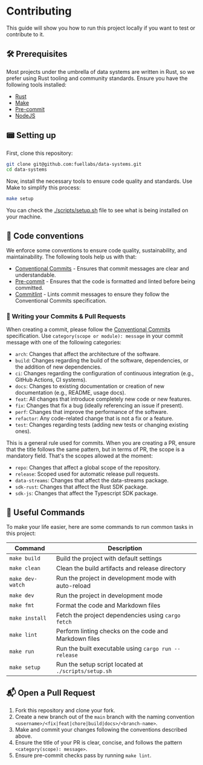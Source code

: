 # Contributing

This guide will show you how to run this project locally if you want to test
or contribute to it.

## 🛠 Prerequisites

Most projects under the umbrella of data systems are written in Rust, so we
prefer using Rust tooling and community standards. Ensure you have the
following tools installed:

-   [Rust](https://www.rust-lang.org/tools/install)
-   [Make](https://www.gnu.org/software/make/)
-   [Pre-commit](https://pre-commit.com/#install)
-   [NodeJS](https://nodejs.org/en/download/)

## 📟 Setting up

First, clone this repository:

```sh
git clone git@github.com:fuellabs/data-systems.git
cd data-systems
```

Now, install the necessary tools to ensure code quality and standards. Use
Make to simplify this process:

```sh
make setup
```

You can check the [./scripts/setup.sh](./scripts/setup.sh) file to see what is
being installed on your machine.

## 📇 Code conventions

We enforce some conventions to ensure code quality, sustainability, and
maintainability. The following tools help us with that:

-   [Conventional Commits](https://www.conventionalcommits.org/en/v1.0.0/) -
    Ensures that commit messages are clear and understandable.
-   [Pre-commit](https://pre-commit.com/) - Ensures that the code is formatted
    and linted before being committed.
-   [Commitlint](https://commitlint.js.org/) - Lints commit messages to ensure
    they follow the Conventional Commits specification.

### 📝 Writing your Commits & Pull Requests

When creating a commit, please follow the [Conventional
Commits](https://www.conventionalcommits.org/en/v1.0.0/) specification. Use
`category(scope or module): message` in your commit message with one of the
following categories:

-   `arch`: Changes that affect the architecture of the software.
-   `build`: Changes regarding the build of the software, dependencies, or the
    addition of new dependencies.
-   `ci`: Changes regarding the configuration of continuous integration (e.g.,
    GitHub Actions, CI systems).
-   `docs`: Changes to existing documentation or creation of new documentation
    (e.g., README, usage docs).
-   `feat`: All changes that introduce completely new code or new
    features.
-   `fix`: Changes that fix a bug (ideally referencing an issue if present).
-   `perf`: Changes that improve the performance of the software.
-   `refactor`: Any code-related change that is not a fix or a feature.
-   `test`: Changes regarding tests (adding new tests or changing existing
    ones).

This is a general rule used for commits. When you are creating a PR, ensure
that the title follows the same pattern, but in terms of PR, the scope is a
mandatory field. That's the scopes allowed at the moment:

-   `repo`: Changes that affect a global scope of the repository.
-   `release`: Scoped used for automatic release pull requests.
-   `data-streams`: Changes that affect the data-streams package.
-   `sdk-rust`: Changes that affect the Rust SDK package.
-   `sdk-js`: Changes that affect the Typescript SDK package.

## 📜 Useful Commands

To make your life easier, here are some commands to run common tasks in this
project:

| Command          | Description                                           |
| ---------------- | ----------------------------------------------------- |
| `make build`     | Build the project with default settings               |
| `make clean`     | Clean the build artifacts and release directory       |
| `make dev-watch` | Run the project in development mode with auto-reload  |
| `make dev`       | Run the project in development mode                   |
| `make fmt`       | Format the code and Markdown files                    |
| `make install`   | Fetch the project dependencies using `cargo fetch`    |
| `make lint`      | Perform linting checks on the code and Markdown files |
| `make run`       | Run the built executable using `cargo run --release`  |
| `make setup`     | Run the setup script located at `./scripts/setup.sh`  |

## 📬 Open a Pull Request

1. Fork this repository and clone your fork.
2. Create a new branch out of the `main` branch with the naming convention
   `<username>/<fix|feat|chore|build|docs>/<branch-name>`.
3. Make and commit your changes following the conventions described above.
4. Ensure the title of your PR is clear, concise, and follows the pattern
   `<category(scope): message>`.
5. Ensure pre-commit checks pass by running `make lint`.
